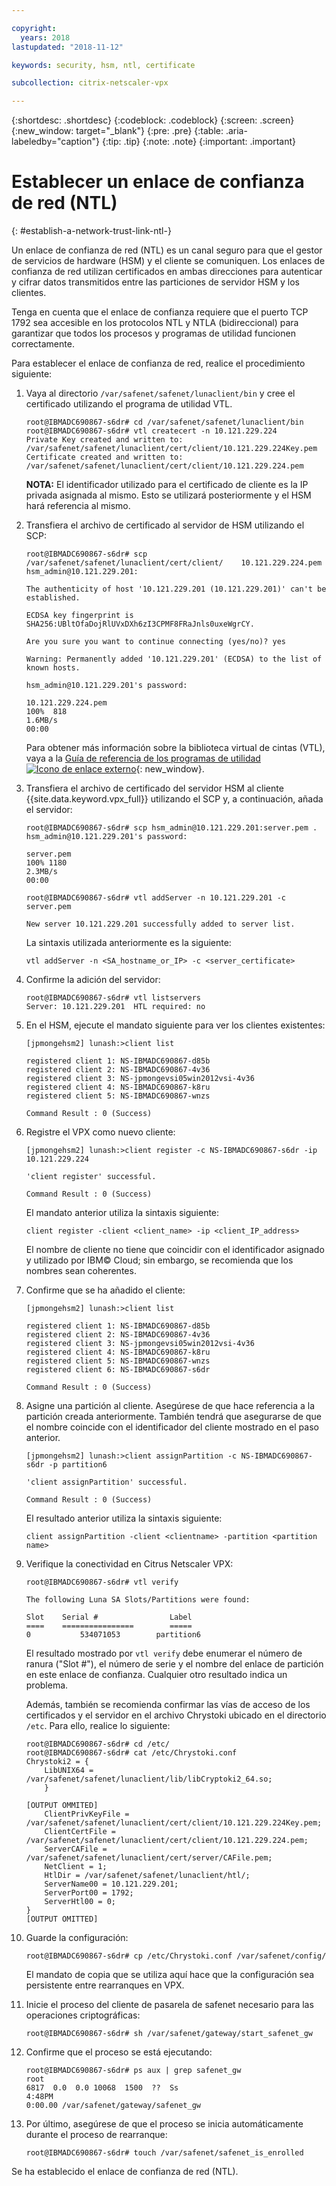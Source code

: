 ```yaml
---

copyright:
  years: 2018
lastupdated: "2018-11-12"

keywords: security, hsm, ntl, certificate

subcollection: citrix-netscaler-vpx

---
```


{:shortdesc: .shortdesc}
{:codeblock: .codeblock}
{:screen: .screen}
{:new_window: target="_blank"}
{:pre: .pre}
{:table: .aria-labeledby="caption"}
{:tip: .tip}
{:note: .note}
{:important: .important}

# Establecer un enlace de confianza de red (NTL)
{: #establish-a-network-trust-link-ntl-}

Un enlace de confianza de red (NTL) es un canal seguro para que el gestor de servicios de hardware (HSM) y el cliente se comuniquen. Los enlaces de confianza de red utilizan certificados en ambas direcciones para autenticar y cifrar datos transmitidos entre las particiones de servidor HSM y los clientes.

Tenga en cuenta que el enlace de confianza requiere que el puerto TCP 1792 sea accesible en los protocolos NTL y NTLA (bidireccional) para garantizar que todos los procesos y programas de utilidad funcionen correctamente.

Para establecer el enlace de confianza de red, realice el procedimiento siguiente:

1.	Vaya al directorio `/var/safenet/safenet/lunaclient/bin` y cree el certificado utilizando el programa de utilidad VTL.

	```
	root@IBMADC690867-s6dr# cd /var/safenet/safenet/lunaclient/bin
	root@IBMADC690867-s6dr# vtl createcert -n 10.121.229.224
	Private Key created and written to: /var/safenet/safenet/lunaclient/cert/client/10.121.229.224Key.pem
	Certificate created and written to: /var/safenet/safenet/lunaclient/cert/client/10.121.229.224.pem
	```

	**NOTA:** El identificador utilizado para el certificado de cliente es la IP privada asignada al mismo. Esto se utilizará posteriormente y el HSM hará referencia al mismo.

2. Transfiera el archivo de certificado al servidor de HSM utilizando el SCP:

	```
	root@IBMADC690867-s6dr# scp /var/safenet/safenet/lunaclient/cert/client/	10.121.229.224.pem hsm_admin@10.121.229.201:

	The authenticity of host '10.121.229.201 (10.121.229.201)' can't be established.

	ECDSA key fingerprint is SHA256:UBltOfaDojRlUVxDXh6zI3CPMF8FRaJnls0uxeWgrCY.

	Are you sure you want to continue connecting (yes/no)? yes

	Warning: Permanently added '10.121.229.201' (ECDSA) to the list of known hosts.

	hsm_admin@10.121.229.201's password:

	10.121.229.224.pem                                                 
	100%  818     	
	1.6MB/s   
	00:00
	```

	Para obtener más información sobre la biblioteca virtual de cintas (VTL), vaya a la [Guía de referencia de los programas de utilidad ![Icono de enlace externo](../../icons/launch-glyph.svg "Icono de enlace externo")](https://public.dhe.ibm.com/cloud/bluemix/network/vpx/utilities_reference_guide.pdf){: new_window}.

3.	Transfiera el archivo de certificado del servidor HSM al cliente {{site.data.keyword.vpx_full}} utilizando el SCP y, a continuación, añada el servidor:

	```
	root@IBMADC690867-s6dr# scp hsm_admin@10.121.229.201:server.pem .
	hsm_admin@10.121.229.201's password:

	server.pem                                                         
	100% 1180     	
	2.3MB/s   
	00:00

	root@IBMADC690867-s6dr# vtl addServer -n 10.121.229.201 -c server.pem

	New server 10.121.229.201 successfully added to server list.
	```

	La sintaxis utilizada anteriormente es la siguiente:

	```
	vtl addServer -n <SA_hostname_or_IP> -c <server_certificate>
	```

3. Confirme la adición del servidor:

	```
	root@IBMADC690867-s6dr# vtl listservers
	Server: 10.121.229.201  HTL required: no
	```

4.	En el HSM, ejecute el mandato siguiente para ver los clientes existentes:

	```
	[jpmongehsm2] lunash:>client list

	registered client 1: NS-IBMADC690867-d85b
	registered client 2: NS-IBMADC690867-4v36
	registered client 3: NS-jpmongevsi05win2012vsi-4v36
	registered client 4: NS-IBMADC690867-k8ru
	registered client 5: NS-IBMADC690867-wnzs

	Command Result : 0 (Success)
	```

5.	Registre el VPX como nuevo cliente:

	```
	[jpmongehsm2] lunash:>client register -c NS-IBMADC690867-s6dr -ip 10.121.229.224

	'client register' successful.

	Command Result : 0 (Success)
	```

	El mandato anterior utiliza la sintaxis siguiente:

	```
	client register -client <client_name> -ip <client_IP_address>
	```

	El nombre de cliente no tiene que coincidir con el identificador asignado y utilizado por IBM© Cloud; sin embargo, se recomienda que los nombres sean coherentes.

6. Confirme que se ha añadido el cliente:

	```
	[jpmongehsm2] lunash:>client list

	registered client 1: NS-IBMADC690867-d85b
	registered client 2: NS-IBMADC690867-4v36
	registered client 3: NS-jpmongevsi05win2012vsi-4v36
	registered client 4: NS-IBMADC690867-k8ru
	registered client 5: NS-IBMADC690867-wnzs
	registered client 6: NS-IBMADC690867-s6dr

	Command Result : 0 (Success)
	```

7. Asigne una partición al cliente. Asegúrese de que hace referencia a la partición creada anteriormente. También tendrá que asegurarse de que el nombre coincide con el identificador del cliente mostrado en el paso anterior.

	```
	[jpmongehsm2] lunash:>client assignPartition -c NS-IBMADC690867-s6dr -p partition6

	'client assignPartition' successful.

	Command Result : 0 (Success)
	```

	El resultado anterior utiliza la sintaxis siguiente:

	```
	client assignPartition -client <clientname> -partition <partition name>
	```

8.	Verifique la conectividad en Citrus Netscaler VPX:

	```
	root@IBMADC690867-s6dr# vtl verify

	The following Luna SA Slots/Partitions were found:

	Slot    Serial #                Label
	====    ================        =====
	0           534071053        partition6
	```

	El resultado mostrado por `vtl verify` debe enumerar el número de ranura ("Slot #"), el número de serie y el nombre del enlace de partición en este enlace de confianza. Cualquier otro resultado indica un problema.

	Además, también se recomienda confirmar las vías de acceso de los certificados y el servidor en el archivo Chrystoki ubicado en el directorio `/etc`. Para ello, realice lo siguiente:

	```
	root@IBMADC690867-s6dr# cd /etc/
	root@IBMADC690867-s6dr# cat /etc/Chrystoki.conf
	Chrystoki2 = {
		LibUNIX64 = /var/safenet/safenet/lunaclient/lib/libCryptoki2_64.so;
		}

	[OUTPUT OMMITED]
		ClientPrivKeyFile = /var/safenet/safenet/lunaclient/cert/client/10.121.229.224Key.pem;
		ClientCertFile = /var/safenet/safenet/lunaclient/cert/client/10.121.229.224.pem;
		ServerCAFile = /var/safenet/safenet/lunaclient/cert/server/CAFile.pem;
		NetClient = 1;
		HtlDir = /var/safenet/safenet/lunaclient/htl/;
		ServerName00 = 10.121.229.201;
		ServerPort00 = 1792;
		ServerHtl00 = 0;
	}
	[OUTPUT OMITTED]
	```

9.	Guarde la configuración:

	```
	root@IBMADC690867-s6dr# cp /etc/Chrystoki.conf /var/safenet/config/
	```

	El mandato de copia que se utiliza aquí hace que la configuración sea persistente entre rearranques en VPX.

10.	Inicie el proceso del cliente de pasarela de safenet necesario para las operaciones criptográficas:

	```
	root@IBMADC690867-s6dr# sh /var/safenet/gateway/start_safenet_gw
	```

11. Confirme que el proceso se está ejecutando:

	```
	root@IBMADC690867-s6dr# ps aux | grep safenet_gw
	root       
	6817  0.0  0.0 10068  1500  ??  Ss    
	4:48PM   
	0:00.00 /var/safenet/gateway/safenet_gw
	```

12. Por último, asegúrese de que el proceso se inicia automáticamente durante el proceso de rearranque:

	```
	root@IBMADC690867-s6dr# touch /var/safenet/safenet_is_enrolled
	```

Se ha establecido el enlace de confianza de red (NTL).
